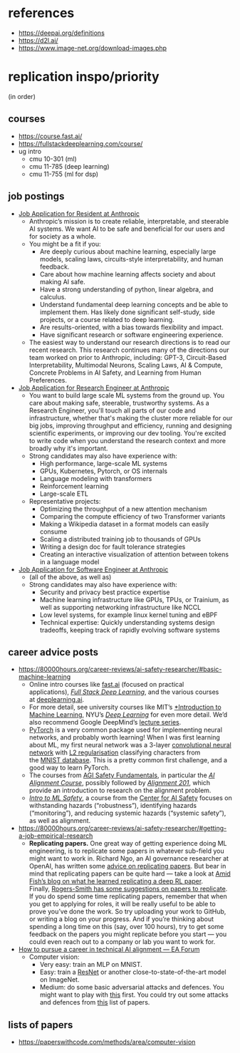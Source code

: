 # references
- https://deepai.org/definitions
- https://d2l.ai/
- https://www.image-net.org/download-images.php


# replication inspo/priority
(in order)

## courses
- https://course.fast.ai/
- https://fullstackdeeplearning.com/course/
- ug intro
	- cmu 10-301 (ml)
	- cmu 11-785 (deep learning)
	- cmu 11-755 (ml for dsp)

## job postings
- [Job Application for Resident at Anthropic](https://boards.greenhouse.io/anthropic/jobs/4019511008)
	- Anthropic’s mission is to create reliable, interpretable, and steerable AI systems. We want AI to be safe and beneficial for our users and for society as a whole.
	- You might be a fit if you:
		- Are deeply curious about machine learning, especially large models, scaling laws, circuits-style interpretability, and human feedback.
		- Care about how machine learning affects society and about making AI safe.
		- Have a strong understanding of python, linear algebra, and calculus. 
		- Understand fundamental deep learning concepts and be able to implement them. Has likely done significant self-study, side projects, or a course related to deep learning.
		- Are results-oriented, with a bias towards flexibility and impact.
		- Have significant research or software engineering experience.
	- The easiest way to understand our research directions is to read our recent research. This research continues many of the directions our team worked on prior to Anthropic, including: GPT-3, Circuit-Based Interpretability, Multimodal Neurons, Scaling Laws, AI & Compute, Concrete Problems in AI Safety, and Learning from Human Preferences.
- [Job Application for Research Engineer at Anthropic](https://boards.greenhouse.io/anthropic/jobs/4019739008)
	- You want to build large scale ML systems from the ground up. You care about making safe, steerable, trustworthy systems. As a Research Engineer, you'll touch all parts of our code and infrastructure, whether that's making the cluster more reliable for our big jobs, improving throughput and efficiency, running and designing scientific experiments, or improving our dev tooling. You're excited to write code when you understand the research context and more broadly why it's important.
	- Strong candidates may also have experience with:
		- High performance, large-scale ML systems
		- GPUs, Kubernetes, Pytorch, or OS internals
		- Language modeling with transformers
		- Reinforcement learning
		- Large-scale ETL
	- Representative projects:
		- Optimizing the throughput of a new attention mechanism
		- Comparing the compute efficiency of two Transformer variants
		- Making a Wikipedia dataset in a format models can easily consume
		- Scaling a distributed training job to thousands of GPUs
		- Writing a design doc for fault tolerance strategies
		- Creating an interactive visualization of attention between tokens in a language model
- [Job Application for Software Engineer at Anthropic](https://boards.greenhouse.io/anthropic/jobs/4020354008)
	- (all of the above, as well as)
	- Strong candidates may also have experience with:
		- Security and privacy best practice expertise
		- Machine learning infrastructure like GPUs, TPUs, or Trainium, as well as supporting networking infrastructure like NCCL
		- Low level systems, for example linux kernel tuning and eBPF 
		- Technical expertise: Quickly understanding systems design tradeoffs, keeping track of rapidly evolving software systems


## career advice posts
- https://80000hours.org/career-reviews/ai-safety-researcher/#basic-machine-learning
	- Online intro courses like [fast.ai](https://course.fast.ai/) (focused on practical applications), [_Full Stack Deep Learning_](https://fullstackdeeplearning.com/), and the various courses at [deeplearning.ai](https://www.deeplearning.ai/courses/).
	- For more detail, see university courses like MIT’s [*Introduction to Machine Learning](https://openlearninglibrary.mit.edu/courses/course-v1:MITx+6.036+1T2019/course/), NYU’s [_Deep Learning_](https://atcold.github.io/pytorch-Deep-Learning/) for even more detail. We’d also recommend Google DeepMind’s [lecture series](https://www.youtube.com/playlist?list=PLqYmG7hTraZCRwoyGxvQkqVrZgDQi4m-5).
	- [PyTorch](https://pytorch.org/tutorials/beginner/deep_learning_60min_blitz.html) is a very common package used for implementing neural networks, and probably worth learning! When I was first learning about ML, my first neural network was a 3-layer [convolutional neural network](https://cs231n.github.io/convolutional-networks/) with [L2 regularisation](https://cs231n.github.io/neural-networks-2/) classifying characters from the [MNIST database](https://en.wikipedia.org/wiki/MNIST_database). This is a pretty common first challenge, and a good way to learn PyTorch.
	- The courses from [AGI Safety Fundamentals](https://www.agisafetyfundamentals.com/), in particular the [_AI Alignment Course_](https://www.agisafetyfundamentals.com/ai-alignment-curriculum), possibly followed by [_Alignment 201_](https://www.agisafetyfundamentals.com/alignment-201-curriculum), which provide an introduction to research on the alignment problem.
	- [_Intro to ML Safety_](https://course.mlsafety.org/about), a course from the [Center for AI Safety](https://www.safe.ai/) focuses on withstanding hazards (“robustness”), identifying hazards (“monitoring”), and reducing systemic hazards (“systemic safety”), as well as alignment.
- https://80000hours.org/career-reviews/ai-safety-researcher/#getting-a-job-empirical-research
	- **Replicating papers.** One great way of getting experience doing ML engineering, is to replicate some papers in whatever sub-field you might want to work in. Richard Ngo, an AI governance researcher at OpenAI, has written some [advice on replicating papers](https://forum.effectivealtruism.org/posts/fRjj6nm9xbW4kFcTZ/advice-on-pursuing-technical-ai-safety-research#2_1__Advice_on_paper_replication). But bear in mind that replicating papers can be quite hard — take a look at [Amid Fish’s blog on what he learned replicating a deep RL paper](http://amid.fish/reproducing-deep-rl). Finally, [Rogers-Smith has some suggestions on papers to replicate](https://forum.effectivealtruism.org/posts/7WXPkpqKGKewAymJf/how-to-pursue-a-career-in-technical-ai-alignment#How_to_pursue_research_contributor__ML_engineering__roles). If you do spend some time replicating papers, remember that when you get to applying for roles, it will be really useful to be able to prove you’ve done the work. So try uploading your work to GitHub, or writing a blog on your progress. And if you’re thinking about spending a long time on this (say, over 100 hours), try to get some feedback on the papers you might replicate before you start — you could even reach out to a company or lab you want to work for.
- [How to pursue a career in technical AI alignment — EA Forum](https://forum.effectivealtruism.org/posts/7WXPkpqKGKewAymJf/how-to-pursue-a-career-in-technical-ai-alignment#How_to_pursue_research_contributor__ML_engineering__roles)
	- Computer vision:
	    - Very easy: train an MLP on MNIST.
	    - Easy: train a [ResNet](https://arxiv.org/abs/1512.03385) or another close-to-state-of-the-art model on ImageNet.
	    - Medium: do some basic adversarial attacks and defences. You might want to play with [this](https://adversarial-ml-tutorial.org/) first. You could try out some attacks and defences from [this](https://course.mlsafety.org/readings/#adversarial-robustness) list of papers.

## lists of papers
- https://paperswithcode.com/methods/area/computer-vision



